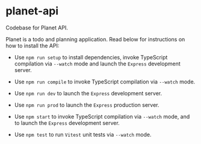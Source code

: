 # planet-api
Codebase for Planet API.

Planet is a todo and planning application. Read below for instructions on how to install the API:

- Use `npm run setup` to install dependencies, invoke TypeScript compilation via `--watch` mode and launch the `Express` development server.

- Use `npm run compile` to invoke TypeScript compilation via `--watch` mode.
- Use `npm run dev` to launch the `Express` development server.
- Use `npm run prod` to launch the `Express` production server.

  
- Use `npm start` to invoke TypeScript compilation via `--watch` mode, and to launch the `Express` development server.
- Use `npm test` to run `Vitest` unit tests via `--watch` mode.
